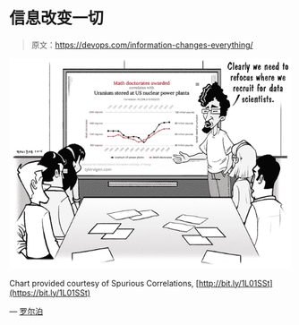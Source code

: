 # 信息改变一切

> 原文：<https://devops.com/information-changes-everything/>

![Refocus Recruiting](img/a72111ae8a4ac785e85e8db02bb42391.png)

Chart provided courtesy of Spurious Correlations, [http://bit.ly/1L01SSt](https://bit.ly/1L01SSt)

— [罗尔泊](https://devops.com/author/breselman/)